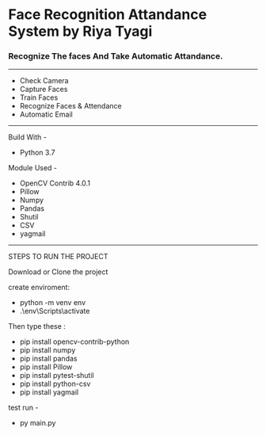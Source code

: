 # Face Recognition Attandance System by Riya Tyagi 

### Recognize The faces And Take Automatic Attandance.

---------------------------
* Check Camera
* Capture Faces
* Train Faces
* Recognize Faces & Attendance
* Automatic Email
--------------------------
Build With - 
* Python 3.7

Module Used -
* OpenCV Contrib 4.0.1
* Pillow
* Numpy
* Pandas
* Shutil
* CSV
* yagmail

------------------------------------------
STEPS TO RUN THE PROJECT

Download or Clone the project

create enviroment:
* python -m venv env
* .\env\Scripts\activate

Then type these :
* pip install opencv-contrib-python
* pip install numpy
* pip install pandas
* pip install Pillow
* pip install pytest-shutil
* pip install python-csv
* pip install yagmail

test run - 
* py main.py




